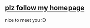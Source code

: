 [plz follow my homepage]( https://stephaninieee.github.io/)
----------------------------------------------------------
nice to meet you :D
